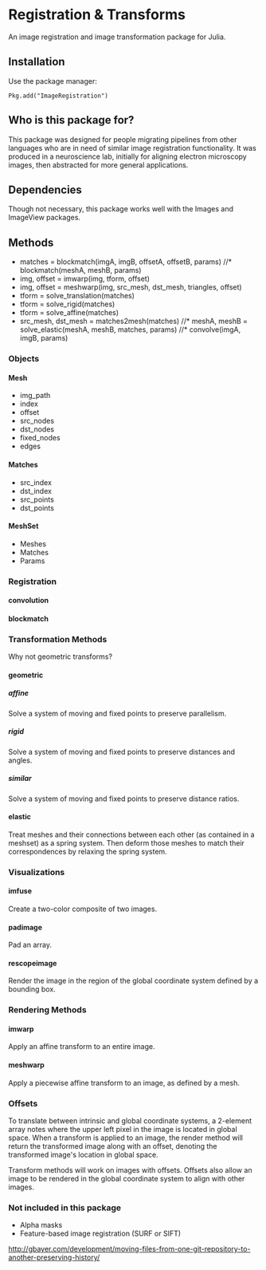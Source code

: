 # Registration & Transforms
An image registration and image transformation package for Julia.

## Installation
Use the package manager:

```
Pkg.add("ImageRegistration")
```

## Who is this package for?
This package was designed for people migrating pipelines from other languages who are in need of similar image registration functionality. It was produced in a neuroscience lab, initially for aligning electron microscopy images, then abstracted for more general applications.

## Dependencies
Though not necessary, this package works well with the Images and ImageView 
packages.

## Methods
* matches = blockmatch(imgA, imgB, offsetA, offsetB, params)
//* blockmatch(meshA, meshB, params)
* img, offset = imwarp(img, tform, offset)
* img, offset = meshwarp(img, src_mesh, dst_mesh, triangles, offset)
* tform = solve_translation(matches)
* tform = solve_rigid(matches)
* tform = solve_affine(matches)
* src_mesh, dst_mesh = matches2mesh(matches)
//* meshA, meshB = solve_elastic(meshA, meshB, matches, params)
//* convolve(imgA, imgB, params)

### Objects
#### Mesh
* img_path
* index
* offset
* src_nodes
* dst_nodes
* fixed_nodes
* edges

#### Matches
* src_index
* dst_index
* src_points
* dst_points

#### MeshSet
* Meshes
* Matches
* Params

### Registration
#### convolution
#### blockmatch

### Transformation Methods

Why not geometric transforms?

#### geometric
##### affine
Solve a system of moving and fixed points to preserve parallelism.
##### rigid
Solve a system of moving and fixed points to preserve distances and angles.
##### similar
Solve a system of moving and fixed points to preserve distance ratios.
#### elastic
Treat meshes and their connections between each other (as contained in a
meshset) as a spring system. Then deform those meshes to match their
correspondences by relaxing the spring system.

### Visualizations
#### imfuse
Create a two-color composite of two images.
#### padimage
Pad an array.
#### rescopeimage
Render the image in the region of the global coordinate system defined by a 
bounding box.

### Rendering Methods
#### imwarp
Apply an affine transform to an entire image.
#### meshwarp
Apply a piecewise affine transform to an image, as defined by a mesh.

### Offsets
To translate between intrinsic and global coordinate systems, a 2-element array
notes where the upper left pixel in the image is located in global space. When
a transform is applied to an image, the render method will return the
transformed image along with an offset, denoting the transformed image's
location in global space.

Transform methods will work on images with offsets. Offsets also allow an image
to be rendered in the global coordinate system to align with other images.

### Not included in this package
* Alpha masks
* Feature-based image registration (SURF or SIFT)

http://gbayer.com/development/moving-files-from-one-git-repository-to-another-preserving-history/
